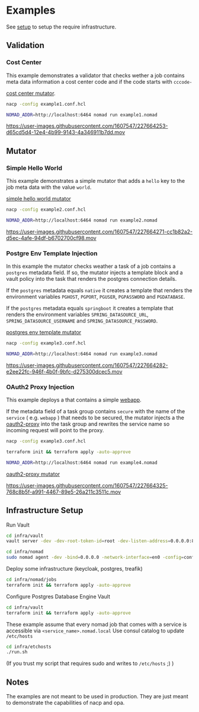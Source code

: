 # Examples

See [setup](#infra-setup) to setup the require infrastructure.

## Validation

### Cost Center

This example demonstrates a validator that checks wether a job contains meta data information a cost center code and if the code starts with `cccode-`

[cost center mutator](example1/validators/costcenter_meta.rego).


```bash
nacp -config example1.conf.hcl
```

```bash
NOMAD_ADDR=http://localhost:6464 nomad run example1.nomad
```


https://user-images.githubusercontent.com/1607547/227664253-d65cd5d4-12e4-4b99-9143-4a346911b7dd.mov



## Mutator

### Simple Hello World

This example demonstrates a simple mutator that adds a `hello` key to the job meta data with the value `world`.

[simple hello world mutator](example2/mutators/hello_world_meta.rego)

```bash
nacp -config example2.conf.hcl
```

```bash
NOMAD_ADDR=http://localhost:6464 nomad run example2.nomad
```



https://user-images.githubusercontent.com/1607547/227664271-cc1b82a2-d5ec-4afe-94df-b6702700cf98.mov



### Postgre Env Template Injection

In this example the mutator checks weather a task of a job contains a `postgres` metadata field. If so, the mutator injects a template block and a vault policy into the task that renders the postgres connection details.

If the `postgres` metadata equals `native` it creates a template that renders the environment variables `PGHOST`, `PGPORT`, `PGUSER`, `PGPASSWORD` and `PGDATABASE`.

If the `postgres` metadata equals `springboot` it creates a template that renders the environment variables `SPRING_DATASOURCE_URL`, `SPRING_DATASOURCE_USERNAME` and `SPRING_DATASOURCE_PASSWORD`.

[postgres env template mutator](example3/mutators/pg.rego)

```bash
nacp -config example3.conf.hcl
```

```bash
NOMAD_ADDR=http://localhost:6464 nomad run example3.nomad
```

https://user-images.githubusercontent.com/1607547/227664282-e2ee22fc-946f-4b0f-9bfc-d275300dcec5.mov


### OAuth2 Proxy Injection

This example deploys a that contains a simple [webapp](example4/webapp.js).

If the metadata field of a task group contains `secure` with the name of the `service` ( e.g. `webapp` ) that needs to be secured, the mutator injects a the [oauth2-proxy](https://oauth2-proxy.github.io/oauth2-proxy/) into the task group and rewrites the service name so incoming request will point to the proxy.

```bash
nacp -config example3.conf.hcl
```

```bash
terraform init && terraform apply -auto-approve
```

```bash
NOMAD_ADDR=http://localhost:6464 nomad run example4.nomad
```

[oauth2-proxy mutator](example4/mutators/secure.rego)



https://user-images.githubusercontent.com/1607547/227664325-768c8b5f-a991-4467-89e5-26a211c3511c.mov



## Infrastructure Setup

Run Vault

```bash
cd infra/vault
vault server -dev -dev-root-token-id=root -dev-listen-address=0.0.0.0:8200
```

```bash
cd infra/nomad
sudo nomad agent -dev -bind=0.0.0.0 -network-interface=en0 -config=conf
```

Deploy some infrastructure (keycloak, postgres, treafik)

```bash
cd infra/nomad/jobs
terraform init && terraform apply -auto-approve
```

Configure Postgres Database Engine Vault

```bash
cd infra/vault
terraform init && terraform apply -auto-approve
```

These example assume that every nomad job that comes with a service is accessible via `<service_name>.nomad.local`
Use consul catalog to update `/etc/hosts`

```bash
cd infra/etchosts
./run.sh
```
(If you trust my script that requires sudo and writes to `/etc/hosts` ;) )

## Notes



The examples are not meant to be used in production. They are just meant to demonstrate the capabilities of nacp and opa.
